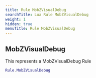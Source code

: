 ```yaml
---
title: Rule MobZVisualDebug
searchTitle: Lua Rule MobZVisualDebug
weight: 1
hidden: true
menuTitle: Rule MobZVisualDebug
---
```

## MobZVisualDebug

This represents a MobZVisualDebug Rule
```lua
Rule.MobZVisualDebug
```